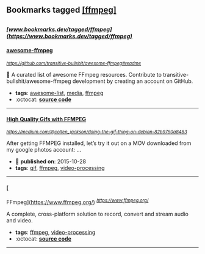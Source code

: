 ## Bookmarks tagged [[ffmpeg]](https://www.bookmarks.dev?q=[ffmpeg])

_<sup><sup>[www.bookmarks.dev/tagged/ffmpeg](https://www.bookmarks.dev/tagged/ffmpeg)</sup></sup>_
---
#### [awesome-ffmpeg](https://github.com/transitive-bullshit/awesome-ffmpeg#readme)
_<sup>https://github.com/transitive-bullshit/awesome-ffmpeg#readme</sup>_

👻 A curated list of awesome FFmpeg resources. Contribute to transitive-bullshit/awesome-ffmpeg development by creating an account on GitHub.
* **tags**: [awesome-list](../tagged/awesome-list.md), [media](../tagged/media.md), [ffmpeg](../tagged/ffmpeg.md)
* :octocat: **[source code](https://github.com/transitive-bullshit/awesome-ffmpeg#readme)**
---
#### [High Quality Gifs with FFMPEG ](https://medium.com/@colten_jackson/doing-the-gif-thing-on-debian-82b9760a8483)
_<sup>https://medium.com/@colten_jackson/doing-the-gif-thing-on-debian-82b9760a8483</sup>_

After getting FFMPEG installed, let’s try it out on a MOV downloaded from my google photos account:
...
* :calendar: **published on**: 2015-10-28
* **tags**: [gif](../tagged/gif.md), [ffmpeg](../tagged/ffmpeg.md), [video-processing](../tagged/video-processing.md)
---
#### [
FFmpeg](https://www.ffmpeg.org/)
_<sup>https://www.ffmpeg.org/</sup>_

A complete, cross-platform solution to record, convert and stream audio and video.

* **tags**: [ffmpeg](../tagged/ffmpeg.md), [video-processing](../tagged/video-processing.md)
* :octocat: **[source code](https://www.ffmpeg.org/download.html#get-sources)**
---

